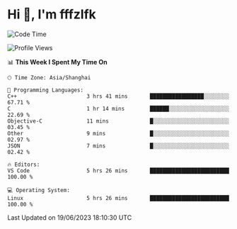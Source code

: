 # Hi 👋, I'm fffzlfk

<!--START_SECTION:waka-->
![Code Time](http://img.shields.io/badge/Code%20Time-233%20hrs%205%20mins-blue)

![Profile Views](http://img.shields.io/badge/Profile%20Views-0-blue)

📊 **This Week I Spent My Time On** 

```text
🕑︎ Time Zone: Asia/Shanghai

💬 Programming Languages: 
C++                      3 hrs 41 mins       █████████████████░░░░░░░░   67.71 % 
C                        1 hr 14 mins        ██████░░░░░░░░░░░░░░░░░░░   22.69 % 
Objective-C              11 mins             █░░░░░░░░░░░░░░░░░░░░░░░░   03.45 % 
Other                    9 mins              █░░░░░░░░░░░░░░░░░░░░░░░░   02.97 % 
JSON                     7 mins              █░░░░░░░░░░░░░░░░░░░░░░░░   02.42 % 

🔥 Editors: 
VS Code                  5 hrs 26 mins       █████████████████████████   100.00 % 

💻 Operating System: 
Linux                    5 hrs 26 mins       █████████████████████████   100.00 % 
```


 Last Updated on 19/06/2023 18:10:30 UTC
<!--END_SECTION:waka-->

